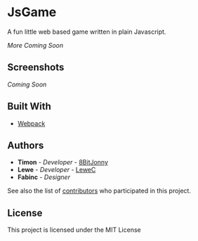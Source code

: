 # JsGame
A fun little web based game written in plain Javascript.

*More Coming Soon*

## Screenshots
*Coming Soon*

## Built With 
* [Webpack](https://webpack.js.org/)


## Authors

* **Timon** - *Developer* - [8BitJonny](https://github.com/8BitJonny)
* **Lewe** - *Developer* - [LeweC](https://github.com/LeweC)
* **Fabinc** - *Designer*


See also the list of [contributors](https://github.com/code-smartchain) who participated in this project.

## License

This project is licensed under the MIT License